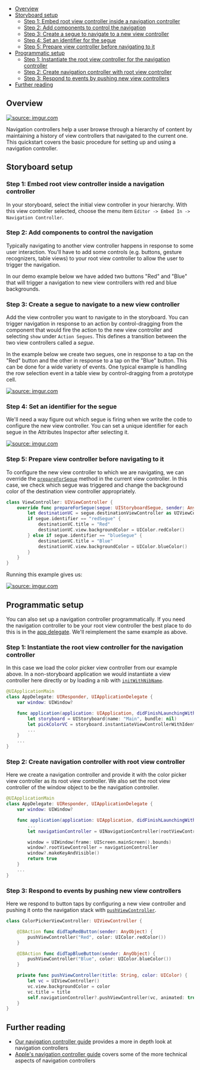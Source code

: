 <!-- START doctoc generated TOC please keep comment here to allow auto update -->
<!-- DON'T EDIT THIS SECTION, INSTEAD RE-RUN doctoc TO UPDATE -->

- [Overview](#overview)
- [Storyboard setup](#storyboard-setup)
  - [Step 1: Embed root view controller inside a navigation controller](#step-1-embed-root-view-controller-inside-a-navigation-controller)
  - [Step 2: Add components to control the navigation](#step-2-add-components-to-control-the-navigation)
  - [Step 3: Create a segue to navigate to a new view controller](#step-3-create-a-segue-to-navigate-to-a-new-view-controller)
  - [Step 4: Set an identifier for the segue](#step-4-set-an-identifier-for-the-segue)
  - [Step 5: Prepare view controller before navigating to it](#step-5-prepare-view-controller-before-navigating-to-it)
- [Programmatic setup](#programmatic-setup)
  - [Step 1: Instantiate the root view controller for the navigation controller](#step-1-instantiate-the-root-view-controller-for-the-navigation-controller)
  - [Step 2: Create navigation controller with root view controller](#step-2-create-navigation-controller-with-root-view-controller)
  - [Step 3: Respond to events by pushing new view controllers](#step-3-respond-to-events-by-pushing-new-view-controllers)
- [Further reading](#further-reading)

<!-- END doctoc generated TOC please keep comment here to allow auto update -->

## Overview
<a href="http://imgur.com/7STmvxL"><img src="http://i.imgur.com/7STmvxL.gif" title="source: imgur.com" /></a>

Navigation controllers help a user browse through a hierarchy of content
by maintaining a history of view controllers that navigated to the
current one.  This quickstart covers the basic procedure for setting up
and using a navigation controller.

## Storyboard setup

### Step 1: Embed root view controller inside a navigation controller
In your storyboard, select the initial view controller in your
hierarchy.  With this view controller selected, choose the menu item
`Editor -> Embed In -> Navigation Controller`.

### Step 2: Add components to control the navigation
Typically navigating to another view controller happens in response to
some user interaction.  You'll have to add some controls (e.g. buttons,
gesture recognizers, table views) to your root view controller to allow
the user to trigger the navigation.

In our demo example below we have added two buttons "Red" and "Blue"
that will trigger a navigation to new view controllers with red and blue
backgrounds.

### Step 3: Create a segue to navigate to a new view controller
Add the view controller you want to navigate to in the storyboard.  You
can trigger navigation in response to an action by control-dragging
from the component that would fire the action to the new view controller
and selecting `show` under `Action Segues`.  This defines a transition
between the two view controllers called a _segue_.

In the example below we create two segues, one in response to a tap on
the "Red" button and the other in response to a tap on the "Blue"
button.  This can be done for a wide variety of events.  One typical
example is handling the row selection event in a table view by
control-dragging from a prototype cell.

<a href="http://imgur.com/Tq6grSl"><img src="http://i.imgur.com/Tq6grSl.gif" title="source: imgur.com" /></a>

### Step 4: Set an identifier for the segue
We'll need a way figure out which segue is firing when we write the code
to configure the new view controller.  You can set a unique identifier for each
segue in the Attributes Inspector after selecting it.

<a href="http://imgur.com/sKRkV9n"><img src="http://i.imgur.com/sKRkV9n.gif" title="source: imgur.com" /></a>

### Step 5: Prepare view controller before navigating to it

To configure the new view controller to which we are navigating, we can
override the [`prepareForSegue`][prepareforsegue] method in the current
view controller.  In this case, we check which segue was triggered and
change the background color of the destination view controller
appropriately.

[prepareforsegue]: https://developer.apple.com/library/ios/documentation/UIKit/Reference/UIViewController_Class/index.html#//apple_ref/occ/instm/UIViewController/prepareForSegue:sender:

```swift
class ViewController: UIViewController {
    override func prepareForSegue(segue: UIStoryboardSegue, sender: AnyObject?) {
        let destinationVC = segue.destinationViewController as UIViewController
        if segue.identifier == "redSegue" {
            destinationVC.title = "Red"
            destinationVC.view.backgroundColor = UIColor.redColor()
        } else if segue.identifier == "blueSegue" {
            destinationVC.title = "Blue"
            destinationVC.view.backgroundColor = UIColor.blueColor()
        }
    }
}
```

Running this example gives us:

<a href="http://imgur.com/msRxYYM"><img src="http://i.imgur.com/msRxYYM.gif" title="source: imgur.com" /></a>

## Programmatic setup
You can also set up a navigation controller programmatically.  If you
need the navigation controller to be your root view controller the best
place to do this is in the [app delegate](Application-Architecture#programatically-setting-the-root-view-controller).
We'll reimplement the same example as above.

### Step 1: Instantiate the root view controller for the navigation controller
In this case we load the color picker view controller from our example
above.  In a non-storyboard application we would instantiate a view
controller here directly or by loading a nib with
[`initWithNibName`][initwithnibname].

[initwithnibname]: https://developer.apple.com/library/ios/documentation/UIKit/Reference/UIViewController_Class/#//apple_ref/occ/instm/UIViewController/initWithNibName:bundle:

```swift
@UIApplicationMain
class AppDelegate: UIResponder, UIApplicationDelegate {
    var window: UIWindow?

    func application(application: UIApplication, didFinishLaunchingWithOptions launchOptions: [NSObject: AnyObject]?) -> Bool {
        let storyboard = UIStoryboard(name: "Main", bundle: nil)
        let pickColorVC = storyboard.instantiateViewControllerWithIdentifier("PickAColor") as UIViewController
        ...
    }
    ...
}
```

### Step 2: Create navigation controller with root view controller
Here we create a navigation controller and provide it with the color
picker view controller as its root view controller.  We also set the
root view controller of the window object to be the navigation
controller.

```swift
@UIApplicationMain
class AppDelegate: UIResponder, UIApplicationDelegate {
    var window: UIWindow?

    func application(application: UIApplication, didFinishLaunchingWithOptions launchOptions: [NSObject: AnyObject]?) -> Bool {
        ...
        let navigationController = UINavigationController(rootViewController: pickColorVC)

        window = UIWindow(frame: UIScreen.mainScreen().bounds)
        window?.rootViewController = navigationController
        window?.makeKeyAndVisible()
        return true
    }
    ...
}
```

### Step 3: Respond to events by pushing new view controllers
Here we respond to button taps by configuring a new view controller and
pushing it onto the navigation stack with [`pushViewController`][pushvc].

[pushvc]: https://developer.apple.com/library/ios/documentation/UIKit/Reference/UINavigationController_Class/index.html#//apple_ref/occ/instm/UINavigationController/pushViewController:animated:

```swift
class ColorPickerViewController: UIViewController {

    @IBAction func didTapRedButton(sender: AnyObject) {
        pushViewController("Red", color: UIColor.redColor())
    }

    @IBAction func didTapBlueButton(sender: AnyObject) {
        pushViewController("Blue", color: UIColor.blueColor())
    }

    private func pushViewController(title: String, color: UIColor) {
        let vc = UIViewController()
        vc.view.backgroundColor = color
        vc.title = title
        self.navigationController?.pushViewController(vc, animated: true)
    }
}
```

## Further reading
* [Our navigation controller guide](Navigation-Controller#) provides a
  more in depth look at navigation controllers
* [Apple's navigation controller guide][appleguide] covers some of the more
  technical aspects of navigation controllers

[appleguide]: https://developer.apple.com/library/ios/documentation/WindowsViews/Conceptual/ViewControllerCatalog/Chapters/NavigationControllers.html
